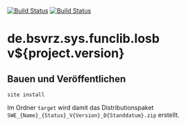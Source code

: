 [![Build Status](https://travis-ci.org/bitctrl/de.bsvrz.sys.funclib.losb.svg?branch=master)](https://travis-ci.org/bitctrl/de.bsvrz.sys.funclib.losb)
[![Build Status](https://api.bintray.com/packages/bitctrl/maven/de.bsvrz.sys.funclib.losb/images/download.svg)](https://bintray.com/bitctrl/maven/de.bsvrz.sys.funclib.losb)

de.bsvrz.sys.funclib.losb v${project.version}
================================


Bauen und Veröffentlichen
-------------------------

    site install

Im Ordner `target` wird damit das Distributionspaket
`SWE_{Name}_{Status}_V{Version}_D{Standdatum}.zip` erstellt.
